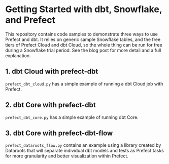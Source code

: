 # Getting Started with dbt, Snowflake, and Prefect

This repository contains code samples to demonstrate three ways to use Prefect and dbt. It relies on generic sample Snowflake tables, and the free tiers of Prefect Cloud and dbt Cloud, so the whole thing can be run for free during a Snowflake trial period.  See the blog post for more detail and a full explanation.

## 1. dbt Cloud with prefect-dbt

`prefect_dbt_cloud.py` has a simple example of running a dbt Cloud job with Prefect.

## 2. dbt Core with prefect-dbt

`prefect_dbt_core.py` has a simple example of running dbt Core.

## 3. dbt Core with prefect-dbt-flow

`prefect_dataroots_flow.py` contains an example using a library created by Dataroots that will separate individual dbt models and tests as Prefect tasks for more granularity and better visualization within Prefect.